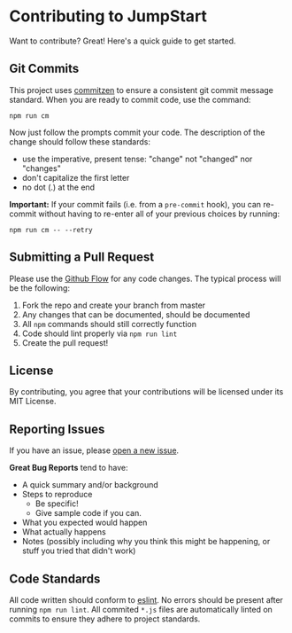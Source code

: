 # Contributing to JumpStart

Want to contribute? Great! Here's a quick guide to get started.

## Git Commits
This project uses [commitzen](https://github.com/commitizen/cz-cli) to ensure a consistent git commit message standard. 
When you are ready to commit code, use the command:

```
npm run cm
```

Now just follow the prompts commit your code. The description of the change should follow these standards:

  - use the imperative, present tense: "change" not "changed" nor "changes"
  - don't capitalize the first letter
  - no dot (.) at the end

**Important:** If your commit fails (i.e. from a `pre-commit` hook), you can re-commit without having to re-enter all of your
previous choices by running:

```
npm run cm -- --retry
```

## Submitting a Pull Request

Please use the [Github Flow](https://guides.github.com/introduction/flow/index.html) for any code changes. The typical process will be the following:

1. Fork the repo and create your branch from master
2. Any changes that can be documented, should be documented
3. All `npm` commands should still correctly function
4. Code should lint properly via `npm run lint`
5. Create the pull request!

## License
By contributing, you agree that your contributions will be licensed under its MIT License.

## Reporting Issues

If you have an issue, please [open a new issue](https://github.com/ctaylo21/JumpStart/issues).

**Great Bug Reports** tend to have:

- A quick summary and/or background
- Steps to reproduce
  - Be specific!
  - Give sample code if you can.
- What you expected would happen
- What actually happens
- Notes (possibly including why you think this might be happening, or stuff you tried that didn't work)

## Code Standards

All code written should conform to [eslint](https://eslint.org/). No errors should be present after running `npm run lint`. All commited `*.js` files
are automatically linted on commits to ensure they adhere to project standards.

